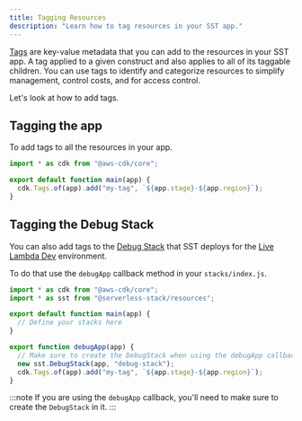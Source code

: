 ```yaml
---
title: Tagging Resources
description: "Learn how to tag resources in your SST app."
---
```


[Tags](https://docs.aws.amazon.com/general/latest/gr/aws_tagging.html) are key-value metadata that you can add to the resources in your SST app. A tag applied to a given construct and also applies to all of its taggable children. You can use tags to identify and categorize resources to simplify management, control costs, and for access control.

Let's look at how to add tags.

## Tagging the app

To add tags to all the resources in your app.

```js title="stacks/index.js" {4}
import * as cdk from "@aws-cdk/core";

export default function main(app) {
  cdk.Tags.of(app).add("my-tag", `${app.stage}-${app.region}`);
}
```

## Tagging the Debug Stack

You can also add tags to the [Debug Stack](../constructs/DebugStack.md) that SST deploys for the [Live Lambda Dev](../live-lambda-development.md) environment.

To do that use the `debugApp` callback method in your `stacks/index.js`.

```js title="stacks/index.js" {8-12}
import * as cdk from "@aws-cdk/core";
import * as sst from "@serverless-stack/resources";

export default function main(app) {
  // Define your stacks here
}

export function debugApp(app) {
  // Make sure to create the DebugStack when using the debugApp callback
  new sst.DebugStack(app, "debug-stack");
  cdk.Tags.of(app).add("my-tag", `${app.stage}-${app.region}`);
}
```

:::note
If you are using the `debugApp` callback, you'll need to make sure to create the `DebugStack` in it.
:::
